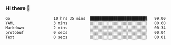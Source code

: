 ### Hi there 👋

<!--
**yeya24/yeya24** is a ✨ _special_ ✨ repository because its `README.md` (this file) appears on your GitHub profile.

Here are some ideas to get you started:

- 🔭 I’m currently working on ...
- 🌱 I’m currently learning ...
- 👯 I’m looking to collaborate on ...
- 🤔 I’m looking for help with ...
- 💬 Ask me about ...
- 📫 How to reach me: ...
- 😄 Pronouns: ...
- ⚡ Fun fact: ...
-->

<!--START_SECTION:waka-->

```txt
Go                   10 hrs 35 mins  ████████████████████████▓   99.00 %
YAML                 3 mins          ░░░░░░░░░░░░░░░░░░░░░░░░░   00.60 %
Markdown             2 mins          ░░░░░░░░░░░░░░░░░░░░░░░░░   00.34 %
protobuf             0 secs          ░░░░░░░░░░░░░░░░░░░░░░░░░   00.04 %
Text                 0 secs          ░░░░░░░░░░░░░░░░░░░░░░░░░   00.01 %
```

<!--END_SECTION:waka-->
